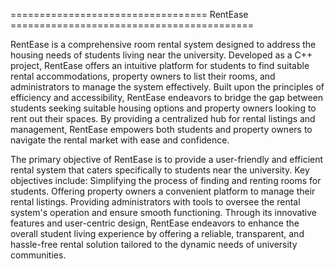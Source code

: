 ================================== RentEase ==========================================

RentEase is a comprehensive room rental system designed to address the housing needs of students living near the university. Developed as a C++ project, RentEase offers an intuitive platform for students to find suitable rental accommodations, property owners to list their rooms, and administrators to manage the system effectively.
Built upon the principles of efficiency and accessibility, RentEase endeavors to bridge the gap between students seeking suitable housing options and property owners looking to rent out their spaces. By providing a centralized hub for rental listings and management, RentEase empowers both students and property owners to navigate the rental market with ease and confidence.

The primary objective of RentEase is to provide a user-friendly and efficient rental system that caters specifically to students near the university. Key objectives include:
Simplifying the process of finding and renting rooms for students.
Offering property owners a convenient platform to manage their rental listings.
Providing administrators with tools to oversee the rental system's operation and ensure smooth functioning.
Through its innovative features and user-centric design, RentEase endeavors to enhance the overall student living experience by offering a reliable, transparent, and hassle-free rental solution tailored to the dynamic needs of university communities.
